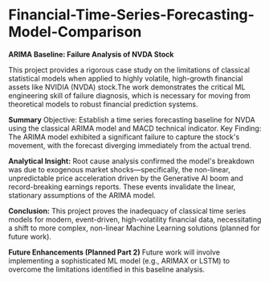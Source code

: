 # Financial-Time-Series-Forecasting-Model-Comparison

**ARIMA Baseline: Failure Analysis of NVDA Stock**

This project provides a rigorous case study on the limitations of classical statistical models when applied to highly volatile, high-growth financial assets like NVIDIA (NVDA) stock.The work demonstrates the critical ML engineering skill of failure diagnosis, which is necessary for moving from theoretical models to robust financial prediction systems.

**Summary**
Objective: Establish a time series forecasting baseline for NVDA using the classical ARIMA model and MACD technical indicator.
Key Finding: The ARIMA model exhibited a significant failure to capture the stock's movement, with the forecast diverging immediately from the actual trend.

**Analytical Insight:** Root cause analysis confirmed the model's breakdown was due to exogenous market shocks—specifically, the non-linear, unpredictable price acceleration driven by the Generative AI boom and record-breaking earnings reports. These events invalidate the linear, stationary assumptions of the ARIMA model.

**Conclusion:** This project proves the inadequacy of classical time series models for modern, event-driven, high-volatility financial data, necessitating a shift to more complex, non-linear Machine Learning solutions (planned for future work).



**Future Enhancements (Planned Part 2)**
Future work will involve implementing a sophisticated ML model (e.g., ARIMAX or LSTM) to overcome the limitations identified in this baseline analysis.
